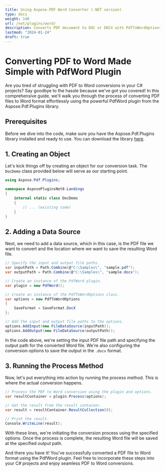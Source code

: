 ```yaml
---
title: Using Aspose.PDF Word Converter (.NET version)
type: docs
weight: 140
url: /net/plugins/word/
description: Converts PDF document to DOC or DOCX with PdfToWordOptions class.
lastmod: "2024-01-24"
draft: true
---
```


# Converting PDF to Word Made Simple with PdfWord Plugin

Are you tired of struggling with PDF to Word conversions in your C# projects? Say goodbye to the hassle because we've got you covered! In this comprehensive guide, we'll walk you through the process of converting PDF files to Word format effortlessly using the powerful PdfWord plugin from the Aspose.Pdf.Plugins library.

## Prerequisites

Before we dive into the code, make sure you have the Aspose.Pdf.Plugins library installed and ready to use. You can download the library [here](https://www.aspose.com/products/pdf/net).

## 1. Creating an Object

Let's kick things off by creating an object for our conversion task. The `DocDemo` class provided below will serve as our starting point.

```csharp
using Aspose.Pdf.Plugins;

namespace AsposePluginsNet8.Landings
{
    internal static class DocDemo
    {
        // ... (existing code)
    }
}
```

## 2. Adding a Data Source

Next, we need to add a data source, which in this case, is the PDF file we want to convert and the location where we want to save the resulting Word file.

```csharp
// Specify the input and output file paths.
var inputPath = Path.Combine(@"C:\Samples\", "sample.pdf");
var outputPath = Path.Combine(@"C:\Samples\", "sample.docx");

// Create an instance of the PdfWord plugin.
var plugin = new PdfWord();

// Create an instance of the PdfToWordOptions class.
var options = new PdfToWordOptions
{
    SaveFormat = SaveFormat.DocX
};

// Add the input and output file paths to the options.
options.AddInput(new FileDataSource(inputPath));
options.AddOutput(new FileDataSource(outputPath));
```

In the code above, we're setting the input PDF file path and specifying the output path for the converted Word file. We're also configuring the conversion options to save the output in the `.docx` format.

## 3. Running the Process Method

Now, let's put everything into action by running the process method. This is where the actual conversion happens.

```csharp
// Process the PDF to Word conversion using the plugin and options.
var resultContainer = plugin.Process(options);

// Get the result from the result container.
var result = resultContainer.ResultCollection[0];

// Print the result.
Console.WriteLine(result);
```

With these lines, we're initiating the conversion process using the specified options. Once the process is complete, the resulting Word file will be saved at the specified output path.

And there you have it! You've successfully converted a PDF file to Word format using the PdfWord plugin. Feel free to incorporate these steps into your C# projects and enjoy seamless PDF to Word conversions.

